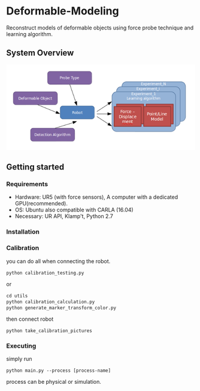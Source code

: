 # Deformable-Modeling
Reconstruct models of deformable objects using force probe technique and learning algorithm.

## System Overview
![arch](figures/architechture.png?raw=ture)

## Getting started
### Requirements

  * Hardware: UR5 (with force sensors), A computer with a dedicated GPU(recommended).
  * OS: Ubuntu also compatible with CARLA (16.04)
  * Necessary: UR API, Klamp't, Python 2.7

### Installation

### Calibration
you can do all when connecting the robot.
```
python calibration_testing.py
```
or
```
cd utils
python calibration_calculation.py
python generate_marker_transform_color.py
```
then connect robot
```
python take_calibration_pictures
```

### Executing
simply run
```
python main.py --process [process-name]
```
process can be physical or simulation.

